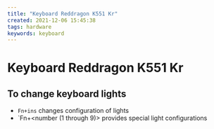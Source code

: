 ```yaml
---
title: "Keyboard Reddragon K551 Kr"
created: 2021-12-06 15:45:38
tags: hardware
keywords: keyboard
---
```


# Keyboard Reddragon K551 Kr

## To change keyboard lights

- `Fn+ins` changes configuration of lights
- `Fn+<number (1 through 9)> provides special light configurations
